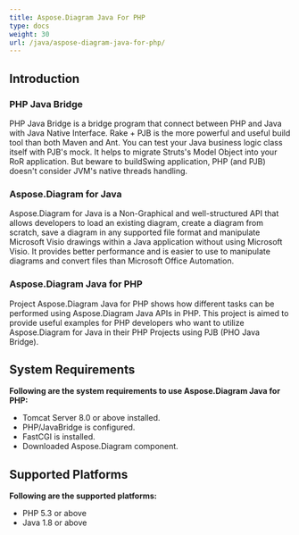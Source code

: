 ```yaml
---
title: Aspose.Diagram Java For PHP
type: docs
weight: 30
url: /java/aspose-diagram-java-for-php/
---
```


## **Introduction**
### **PHP Java Bridge**
PHP Java Bridge is a bridge program that connect between PHP and Java with Java Native Interface. Rake + PJB is the more powerful and useful build tool than both Maven and Ant. You can test your Java business logic class itself with PJB's mock. It helps to migrate Struts's Model Object into your RoR application. But beware to buildSwing application, PHP (and PJB) doesn't consider JVM's native threads handling.
### **Aspose.Diagram for Java**
Aspose.Diagram for Java is a Non-Graphical and well-structured API that allows developers to load an existing diagram, create a diagram from scratch, save a diagram in any supported file format and manipulate Microsoft Visio drawings within a Java application without using Microsoft Visio. It provides better performance and is easier to use to manipulate diagrams and convert files than Microsoft Office Automation.
### **Aspose.Diagram Java for PHP**
Project Aspose.Diagram Java for PHP shows how different tasks can be performed using Aspose.Diagram Java APIs in PHP. This project is aimed to provide useful examples for PHP developers who want to utilize Aspose.Diagram for Java in their PHP Projects using PJB (PHO Java Bridge).
## **System Requirements**
**Following are the system requirements to use Aspose.Diagram Java for PHP:**

- Tomcat Server 8.0 or above installed.
- PHP/JavaBridge is configured.
- FastCGI is installed.
- Downloaded Aspose.Diagram component.
## **Supported Platforms**
**Following are the supported platforms:**

- PHP 5.3 or above
- Java 1.8 or above
